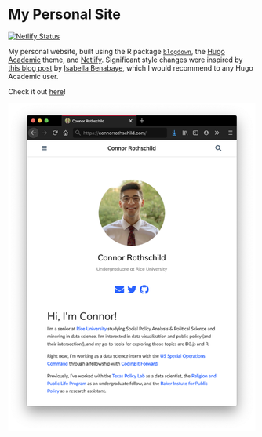 # My Personal Site

[![Netlify Status](https://api.netlify.com/api/v1/badges/fc98ef2f-ceba-4684-abd5-ba749ed8d708/deploy-status)](https://app.netlify.com/sites/flamboyant-meitner-43489f/deploys)

My personal website, built using the R package [`blogdown`](https://bookdown.org/yihui/blogdown/), the [Hugo Academic](https://themes.gohugo.io/academic/) theme, and [Netlify](https://www.netlify.com/). Significant style changes were inspired by [this blog post](https://isabella-b.com/blog/hugo-academic-customization/#full-list-of-theme-colors-you-can-customize) by [Isabella Benabaye](https://isabella-b.com/), which I would recommend to any Hugo Academic user.

Check it out [here](http://www.connorrothschild.com/)!

[![Website Thumbnail](thumbnail.jpg)](http://www.connorrothschild.com/)

